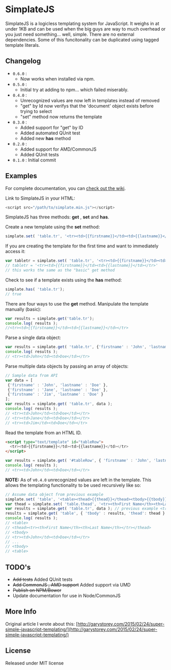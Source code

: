 # SimplateJS

SimplateJS is a logicless templating system for JavaScript.  It weighs in at under 1KB and can be used when the big guys are way to much overhead or you just need something... well, simple.
There are no external dependencies. Some of this funcitonality can be duplicated using tagged template literals.

## Changelog

* ``0.6.0`` :
  * Now works when installed via npm.
* ``0.5.0`` :
  * Initial try at adding to npm... which failed miserably.
* ``0.4.0`` :
  * Unrecognized values are now left in templates instead of removed
  * "get" by Id now verifys that the 'document' object exists before trying to select
  * "set" method now returns the template
* ``0.3.0`` :
  * Added support for "get" by ID
  * Added automated QUnit test
  * Added new **has** method
* ``0.2.0`` :
  * Added support for AMD/CommonJS
  * Added QUnit tests
* ``0.1.0`` :  Initial commit

## Examples

For complete documentation, you can [check out the wiki](https://github.com/garystorey/SimplateJS/wiki).

Link to SimplateJS in your HTML:

```javascript
<script src="/path/to/simplate.min.js"></script>
```

SimplateJS has three methods: **get** , **set** and **has**.

Create a new template using the **set** method:

```javascript
simplate.set( 'table.tr', '<tr><td>{{firstname}}</td><td>{{lastname}}</td></tr>' );
```

If you are creating the template for the first time and want to immediately access it:

```javascript
var tabletr = simplate.set( 'table.tr', '<tr><td>{{firstname}}</td><td>{{lastname}}</td></tr>' );
// tabletr = '<tr><td>{{firstname}}</td><td>{{lastname}}</td></tr>'
// this works the same as the "basic" get method
```

Check to see if a template exists using the **has** method:

```javascript
simplate.has( 'table.tr');
// true
```

There are four ways to use the **get** method.
Manipulate the template manually (basic):

```javascript
var results = simplate.get('table.tr');
console.log( results );
//<tr><td>{{firstname}}</td><td>{{lastname}}</td></tr>
```

Parse a single data object:

```javascript
var results = simplate.get( 'table.tr', {'firstname' : 'John', 'lastname' : 'Doe' } );
console.log( results );
// <tr><td>John</td><td>Doe</td></tr>
```

Parse multiple data objects by passing an array of objects:

```javascript
// Sample data from API
var data = [
 {'firstname' : 'John', 'lastname' : 'Doe' },
 {'firstname' : 'Jane', 'lastname' : 'Doe' },
 {'firstname' : 'Jim', 'lastname' : 'Doe' }
];
var results = simplate.get( 'table.tr', data );
console.log( results );
// <tr><td>John</td><td>Doe</td></tr>
// <tr><td>Jane</td><td>Doe</td></tr>
// <tr><td>Jim</td><td>Doe</td></tr>
```

Read the template from an HTML ID.

```html
<script type="text/template" id="tableRow">
  <tr><td>{{firstname}}</td><td>{{lastname}}</td></tr>
</script>
```

```javascript
var results = simplate.get( '#tableRow', { 'firstname' : 'John', 'lastname' : 'Doe' } );
console.log( results );
// <tr><td>John</td><td>Doe</td></tr>
```

**NOTE:** As of v`0.4.0` unrecognized values are left in the template. This allows the templating functionality to be used recursively like so:

```javascript
// Assume data object from previous example
simplate.set( 'table', '<table><thead>{{thead}}</thead><tbody>{{tbody}}</tbody></table>' );
var thead = simplate.set( 'table.thead', '<tr><th>First Name</th><th>Last Name</th></tr>' );
var results = simplate.get( 'table.tr', data ); // previous example <tr><td>John</td><td>Doe</td></tr> etc
results = simplate.get( 'table', { 'tbody' : results, 'thead': thead } );
console.log( results );
// <table>
// <thead><tr><th>First Name</th><th>Last Name</th></tr></thead>
// <tbody>
// <tr><td>John</td><td>Doe</td></tr>
// ...
// <tbody>
// <table>
```

## TODO's

* ~~Add tests~~ Added QUnit tests
* ~~Add CommonJS , AMD support~~  Added support via UMD
* ~~Publish on NPM/Bower~~
* Update documentation for use in Node/CommonJS

## More Info

Original article I wrote about this:
[http://garystorey.com/2015/02/24/super-simple-javascript-templating/](http://garystorey.com/2015/02/24/super-simple-javascript-templating/)

## License

Released under MIT license
